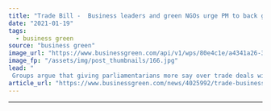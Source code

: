```yaml
---
title: "Trade Bill -  Business leaders and green NGOs urge PM to back greater scrunity of trade deals"
date: "2021-01-19"
tags: 
  - business green
source: "business green"
image_url: "https://www.businessgreen.com/api/v1/wps/80e4c1e/a4341a26-3edc-4133-a605-0b5221d6a072/4/parliament-houses-of-185x114.jpg"
image_fp: "/assets/img/post_thumbnails/166.jpg"
lead: "
 Groups argue that giving parliamentarians more say over trade deals will ensure proper democratic oversight of agreements that could have a big impact on the public ..."
article_url: "https://www.businessgreen.com/news/4025992/trade-business-leaders-green-ngos-urge-pm-scrunity-trade-deals"
---
```


---
